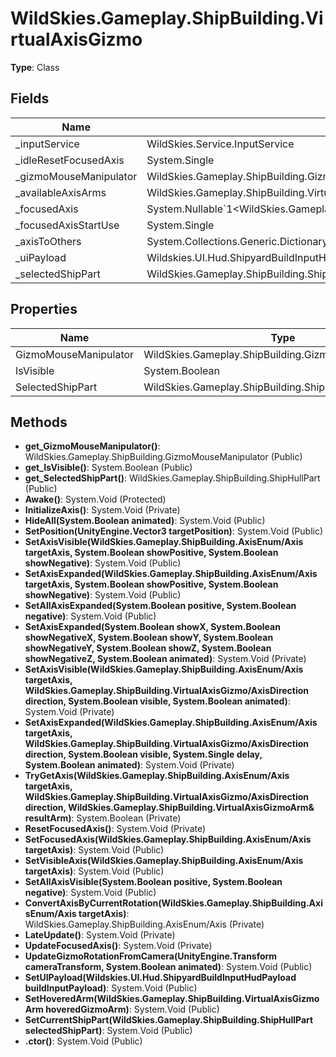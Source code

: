 ﻿# WildSkies.Gameplay.ShipBuilding.VirtualAxisGizmo

**Type**: Class

## Fields

| Name | Type | Access |
|------|------|--------|
| _inputService | WildSkies.Service.InputService | Private |
| _idleResetFocusedAxis | System.Single | Private |
| _gizmoMouseManipulator | WildSkies.Gameplay.ShipBuilding.GizmoMouseManipulator | Private |
| _availableAxisArms | WildSkies.Gameplay.ShipBuilding.VirtualAxisGizmoArm[] | Private |
| _focusedAxis | System.Nullable`1<WildSkies.Gameplay.ShipBuilding.AxisEnum/Axis> | Private |
| _focusedAxisStartUse | System.Single | Private |
| _axisToOthers | System.Collections.Generic.Dictionary`2<WildSkies.Gameplay.ShipBuilding.AxisEnum/Axis,WildSkies.Gameplay.ShipBuilding.AxisEnum/Axis[]> | Private |
| _uiPayload | Wildskies.UI.Hud.ShipyardBuildInputHudPayload | Private |
| _selectedShipPart | WildSkies.Gameplay.ShipBuilding.ShipHullPart | Private |

## Properties

| Name | Type | Access |
|------|------|--------|
| GizmoMouseManipulator | WildSkies.Gameplay.ShipBuilding.GizmoMouseManipulator | Public |
| IsVisible | System.Boolean | Public |
| SelectedShipPart | WildSkies.Gameplay.ShipBuilding.ShipHullPart | Public |

## Methods

- **get_GizmoMouseManipulator()**: WildSkies.Gameplay.ShipBuilding.GizmoMouseManipulator (Public)
- **get_IsVisible()**: System.Boolean (Public)
- **get_SelectedShipPart()**: WildSkies.Gameplay.ShipBuilding.ShipHullPart (Public)
- **Awake()**: System.Void (Protected)
- **InitializeAxis()**: System.Void (Private)
- **HideAll(System.Boolean animated)**: System.Void (Public)
- **SetPosition(UnityEngine.Vector3 targetPosition)**: System.Void (Public)
- **SetAxisVisible(WildSkies.Gameplay.ShipBuilding.AxisEnum/Axis targetAxis, System.Boolean showPositive, System.Boolean showNegative)**: System.Void (Public)
- **SetAxisExpanded(WildSkies.Gameplay.ShipBuilding.AxisEnum/Axis targetAxis, System.Boolean showPositive, System.Boolean showNegative)**: System.Void (Public)
- **SetAllAxisExpanded(System.Boolean positive, System.Boolean negative)**: System.Void (Public)
- **SetAxisExpanded(System.Boolean showX, System.Boolean showNegativeX, System.Boolean showY, System.Boolean showNegativeY, System.Boolean showZ, System.Boolean showNegativeZ, System.Boolean animated)**: System.Void (Private)
- **SetAxisVisible(WildSkies.Gameplay.ShipBuilding.AxisEnum/Axis targetAxis, WildSkies.Gameplay.ShipBuilding.VirtualAxisGizmo/AxisDirection direction, System.Boolean visible, System.Boolean animated)**: System.Void (Private)
- **SetAxisExpanded(WildSkies.Gameplay.ShipBuilding.AxisEnum/Axis targetAxis, WildSkies.Gameplay.ShipBuilding.VirtualAxisGizmo/AxisDirection direction, System.Boolean visible, System.Single delay, System.Boolean animated)**: System.Void (Private)
- **TryGetAxis(WildSkies.Gameplay.ShipBuilding.AxisEnum/Axis targetAxis, WildSkies.Gameplay.ShipBuilding.VirtualAxisGizmo/AxisDirection direction, WildSkies.Gameplay.ShipBuilding.VirtualAxisGizmoArm& resultArm)**: System.Boolean (Private)
- **ResetFocusedAxis()**: System.Void (Private)
- **SetFocusedAxis(WildSkies.Gameplay.ShipBuilding.AxisEnum/Axis targetAxis)**: System.Void (Public)
- **SetVisibleAxis(WildSkies.Gameplay.ShipBuilding.AxisEnum/Axis targetAxis)**: System.Void (Public)
- **SetAllAxisVisible(System.Boolean positive, System.Boolean negative)**: System.Void (Public)
- **ConvertAxisByCurrentRotation(WildSkies.Gameplay.ShipBuilding.AxisEnum/Axis targetAxis)**: WildSkies.Gameplay.ShipBuilding.AxisEnum/Axis (Private)
- **LateUpdate()**: System.Void (Private)
- **UpdateFocusedAxis()**: System.Void (Private)
- **UpdateGizmoRotationFromCamera(UnityEngine.Transform cameraTransform, System.Boolean animated)**: System.Void (Public)
- **SetUIPayload(Wildskies.UI.Hud.ShipyardBuildInputHudPayload buildInputPayload)**: System.Void (Public)
- **SetHoveredArm(WildSkies.Gameplay.ShipBuilding.VirtualAxisGizmoArm hoveredGizmoArm)**: System.Void (Public)
- **SetCurrentShipPart(WildSkies.Gameplay.ShipBuilding.ShipHullPart selectedShipPart)**: System.Void (Public)
- **.ctor()**: System.Void (Public)

